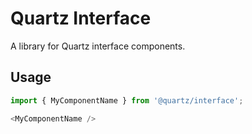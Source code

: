 # Quartz Interface

A library for Quartz interface components.

## Usage

```js
import { MyComponentName } from '@quartz/interface';

<MyComponentName />
```
